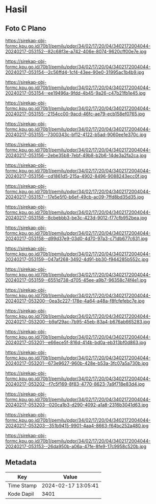 # Hasil

## Foto C Plano

https://sirekap-obj-formc.kpu.go.id/70b1/pemilu/pdpr/34/02/17/20/04/3402172004044-20240217-053152--82c68f3e-a742-406e-8074-9620cff00e7e.jpg

https://sirekap-obj-formc.kpu.go.id/70b1/pemilu/pdpr/34/02/17/20/04/3402172004044-20240217-053154--2c56ffd4-1cf4-43ee-90e0-31995ac1b4b9.jpg

https://sirekap-obj-formc.kpu.go.id/70b1/pemilu/pdpr/34/02/17/20/04/3402172004044-20240217-053154--ee19496a-9fdd-4b45-9a26-c47b21fb1e45.jpg

https://sirekap-obj-formc.kpu.go.id/70b1/pemilu/pdpr/34/02/17/20/04/3402172004044-20240217-053155--2154cc00-9acd-46fc-ae79-ecb158ef0765.jpg

https://sirekap-obj-formc.kpu.go.id/70b1/pemilu/pdpr/34/02/17/20/04/3402172004044-20240217-053155--7300343c-bf12-4122-b5ad-9060ee1e370c.jpg

https://sirekap-obj-formc.kpu.go.id/70b1/pemilu/pdpr/34/02/17/20/04/3402172004044-20240217-053156--2ebe35b8-7ebf-49b8-b2b6-14de3a2fa2ca.jpg

https://sirekap-obj-formc.kpu.go.id/70b1/pemilu/pdpr/34/02/17/20/04/3402172004044-20240217-053156--cd1861d5-215a-4902-8496-9088243ecc0f.jpg

https://sirekap-obj-formc.kpu.go.id/70b1/pemilu/pdpr/34/02/17/20/04/3402172004044-20240217-053157--17e5e5f0-b6ef-49cb-ac09-7ffd8bd35d35.jpg

https://sirekap-obj-formc.kpu.go.id/70b1/pemilu/pdpr/34/02/17/20/04/3402172004044-20240217-053158--8cbebbb3-be3c-423d-9012-f77cfb952bea.jpg

https://sirekap-obj-formc.kpu.go.id/70b1/pemilu/pdpr/34/02/17/20/04/3402172004044-20240217-053158--d99d37e9-03d0-4d70-97a3-c71db677c631.jpg

https://sirekap-obj-formc.kpu.go.id/70b1/pemilu/pdpr/34/02/17/20/04/3402172004044-20240217-053159--047af268-3492-4d91-bb30-f944285b552c.jpg

https://sirekap-obj-formc.kpu.go.id/70b1/pemilu/pdpr/34/02/17/20/04/3402172004044-20240217-053159--6551d738-d705-45ee-a9b7-96358c74f4e1.jpg

https://sirekap-obj-formc.kpu.go.id/70b1/pemilu/pdpr/34/02/17/20/04/3402172004044-20240217-053200--0ea3c227-178e-4a64-a48a-f8fcfefebc7e.jpg

https://sirekap-obj-formc.kpu.go.id/70b1/pemilu/pdpr/34/02/17/20/04/3402172004044-20240217-053200--b9af29ac-7b95-45eb-83a4-b676ab665283.jpg

https://sirekap-obj-formc.kpu.go.id/70b1/pemilu/pdpr/34/02/17/20/04/3402172004044-20240217-053201--e66ece5f-816d-414b-bd0a-eb313bf0d863.jpg

https://sirekap-obj-formc.kpu.go.id/70b1/pemilu/pdpr/34/02/17/20/04/3402172004044-20240217-053201--673e9627-960b-428e-b53a-3fc07a5a730b.jpg

https://sirekap-obj-formc.kpu.go.id/70b1/pemilu/pdpr/34/02/17/20/04/3402172004044-20240217-053202--f7c5f169-8f83-4770-8623-7a9f718e83d4.jpg

https://sirekap-obj-formc.kpu.go.id/70b1/pemilu/pdpr/34/02/17/20/04/3402172004044-20240217-053203--020ca1b3-d290-4092-a1a8-2316b3041d63.jpg

https://sirekap-obj-formc.kpu.go.id/70b1/pemilu/pdpr/34/02/17/20/04/3402172004044-20240217-053203--351b9415-9901-4aa4-8663-f64bc252a480.jpg

https://sirekap-obj-formc.kpu.go.id/70b1/pemilu/pdpr/34/02/17/20/04/3402172004044-20240217-053153--26da950b-a06a-47fe-8fe9-17c9958c520b.jpg


## Metadata

| Key        | Value               |
| ---------- | ------------------- |
| Time Stamp | 2024-02-17 13:05:41 |
| Kode Dapil | 3401                |



